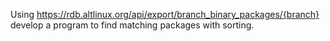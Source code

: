 Using https://rdb.altlinux.org/api/export/branch_binary_packages/{branch}
develop a program to find matching packages with sorting.
